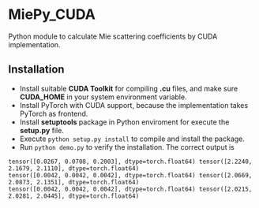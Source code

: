 # MiePy_CUDA
Python module to calculate Mie scattering coefficients by CUDA implementation.

## Installation
- Install suitable **CUDA Toolkit** for compiling **.cu** files, and make sure **CUDA_HOME** in your system environment variable.
- Install PyTorch with CUDA support, because the implementation takes PyTorch as frontend.
- Install **setuptools** package in Python enviroment for execute the **setup.py** file.
- Execute `python setup.py install` to compile and install the package.
- Run `python demo.py` to verify the installation. The correct output is
```shell
tensor([0.0267, 0.0708, 0.2003], dtype=torch.float64) tensor([2.2240, 2.1679, 2.1110], dtype=torch.float64)
tensor([0.0042, 0.0042, 0.0042], dtype=torch.float64) tensor([2.0669, 2.0873, 2.1351], dtype=torch.float64)
tensor([0.0042, 0.0042, 0.0042], dtype=torch.float64) tensor([2.0215, 2.0281, 2.0445], dtype=torch.float64)
```
